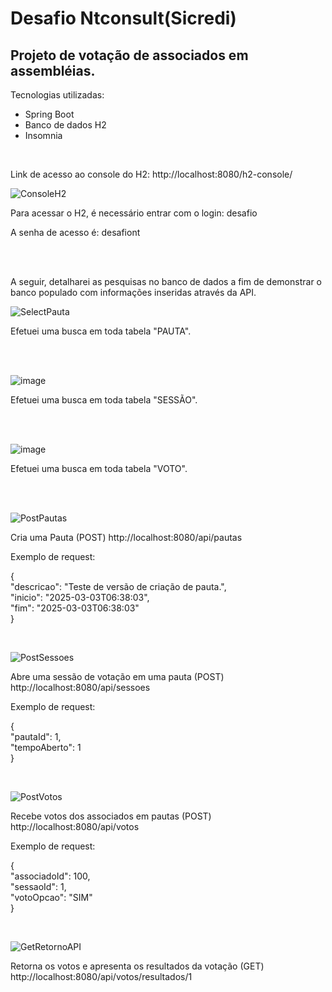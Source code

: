 # Desafio Ntconsult(Sicredi)

## Projeto de votação de associados em assembléias.

Tecnologias utilizadas:

- Spring Boot
- Banco de dados H2
- Insomnia
<br>
<p align-"center">Link de acesso ao console do H2: http://localhost:8080/h2-console/</p>

![ConsoleH2](https://github.com/user-attachments/assets/16bb9177-e322-4fdb-8a92-ff5f44a24a2e)

<p align-"center">Para acessar o H2, é necessário entrar com o login: desafio</p>
<p align-"center">A senha de acesso é: desafiont</p><br>
<br>

A seguir, detalharei as pesquisas no banco de dados a fim de demonstrar o banco populado com informações inseridas através da API.<br>

![SelectPauta](https://github.com/user-attachments/assets/74fd53b0-b346-44c5-bb67-043fd37c3646)
<br>
<p align-"center">Efetuei uma busca em toda tabela "PAUTA".</p><br>
<br>

![image](https://github.com/user-attachments/assets/56490d6f-02c1-4fed-aa89-83fe9162f123)
<p align-"center">Efetuei uma busca em toda tabela "SESSÃO".</p><br>
<br>

![image](https://github.com/user-attachments/assets/81a72c44-2861-44ef-954b-7b0010582baf)
<p align-"center">Efetuei uma busca em toda tabela "VOTO".</p><br>
<br>



![PostPautas](https://github.com/user-attachments/assets/4c658add-bfa2-4ae5-9960-4404d148d0f2)

Cria uma Pauta (POST)
http://localhost:8080/api/pautas

Exemplo de request:

<p align-"center">
{
	<br>"descricao": "Teste de versão de criação de pauta.",
	<br>"inicio": "2025-03-03T06:38:03",
	<br>"fim": "2025-03-03T06:38:03"<br>
}
</p><br>



![PostSessoes](https://github.com/user-attachments/assets/6e4b33e6-cc8b-4dc6-988a-f7ac1a068420)

Abre uma sessão de votação em uma pauta (POST)
http://localhost:8080/api/sessoes

Exemplo de request:

<p align-"center">
{
	<br>"pautaId": 1,
	<br>"tempoAberto": 1<br>
}
</p><br>

![PostVotos](https://github.com/user-attachments/assets/2c847d89-4d46-4ddb-9e6b-512335c7cd4c)

Recebe votos dos associados em pautas (POST)
http://localhost:8080/api/votos

Exemplo de request:

<p align-"center">
{
	<br>"associadoId": 100,
	<br>"sessaoId": 1,
  <br>"votoOpcao": "SIM"<br>
}
</p><br>


![GetRetornoAPI](https://github.com/user-attachments/assets/b463a84d-2871-4f6b-9afb-a6423ecaa2f7)

Retorna os votos e apresenta os resultados da votação (GET)
http://localhost:8080/api/votos/resultados/1

